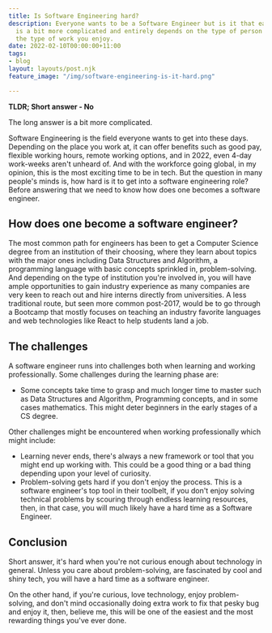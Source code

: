 ```yaml
---
title: Is Software Engineering hard?
description: Everyone wants to be a Software Engineer but is it that easy? The answer
  is a bit more complicated and entirely depends on the type of person you are and
  the type of work you enjoy.
date: 2022-02-10T00:00:00+11:00
tags:
- blog
layout: layouts/post.njk
feature_image: "/img/software-engineering-is-it-hard.png"

---
```

**TLDR; Short answer - No**

The long answer is a bit more complicated.

Software Engineering is the field everyone wants to get into these days. Depending on the place you work at, it can offer benefits such as good pay, flexible working hours, remote working options, and in 2022, even 4-day work-weeks aren't unheard of. And with the workforce going global, in my opinion, this is the most exciting time to be in tech. But the question in many people's minds is, how hard is it to get into a software engineering role? Before answering that we need to know how does one becomes a software engineer.

## How does one become a software engineer?

The most common path for engineers has been to get a Computer Science degree from an institution of their choosing, where they learn about topics with the major ones including Data Structures and Algorithm, a programming language with basic concepts sprinkled in, problem-solving. And depending on the type of institution you're involved in, you will have ample opportunities to gain industry experience as many companies are very keen to reach out and hire interns directly from universities. A less traditional route, but seen more common post-2017,  would be to go through a Bootcamp that mostly focuses on teaching an industry favorite languages and web technologies like React to help students land a job.

## The challenges

A software engineer runs into challenges both when learning and working professionally. Some challenges during the learning phase are:

* Some concepts take time to grasp and much longer time to master such as Data Structures and Algorithm, Programming concepts, and in some cases mathematics. This might deter beginners in the early stages of a CS degree.

Other challenges might be encountered when working professionally which might include:

* Learning never ends, there's always a new framework or tool that you might end up working with. This could be a good thing or a bad thing depending upon your level of curiosity.
* Problem-solving gets hard if you don't enjoy the process. This is a software engineer's top tool in their toolbelt, if you don't enjoy solving technical problems by scouring through endless learning resources, then, in that case, you will much likely have a hard time as a Software Engineer.

## Conclusion

Short answer, it's hard when you're not curious enough about technology in general. Unless you care about problem-solving, are fascinated by cool and shiny tech, you will have a hard time as a software engineer. 

On the other hand, if you're curious, love technology, enjoy problem-solving, and don't mind occasionally doing extra work to fix that pesky bug and enjoy it, then, believe me, this will be one of the easiest and the most rewarding things you've ever done.